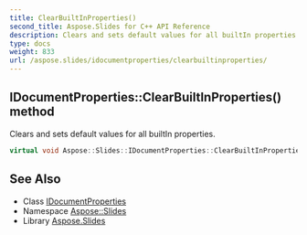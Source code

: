 ```yaml
---
title: ClearBuiltInProperties()
second_title: Aspose.Slides for C++ API Reference
description: Clears and sets default values for all builtIn properties.
type: docs
weight: 833
url: /aspose.slides/idocumentproperties/clearbuiltinproperties/
---
```

## IDocumentProperties::ClearBuiltInProperties() method


Clears and sets default values for all builtIn properties.

```cpp
virtual void Aspose::Slides::IDocumentProperties::ClearBuiltInProperties()=0
```

## See Also

* Class [IDocumentProperties](../)
* Namespace [Aspose::Slides](../../)
* Library [Aspose.Slides](../../../)